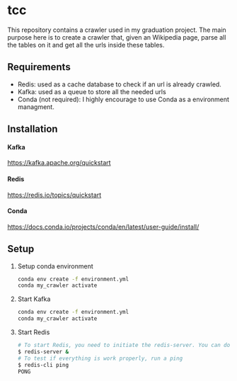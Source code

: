 # tcc
This repository contains a crawler used in my graduation project. The main purpose here is to create a crawler that, given an Wikipedia page, parse all the tables on it and get all the urls inside these tables.

## Requirements
- Redis: used as a cache database to check if an url is already crawled.
- Kafka: used as a queue to store all the needed urls
- Conda (not required): I highly encourage to use Conda as a environment managment.

## Installation
#### Kafka
https://kafka.apache.org/quickstart

#### Redis
https://redis.io/topics/quickstart

#### Conda
https://docs.conda.io/projects/conda/en/latest/user-guide/install/

## Setup
1. Setup conda environment
    ``` bash
    conda env create -f environment.yml
    conda my_crawler activate
    ```
2. Start Kafka
    ``` bash
    conda env create -f environment.yml
    conda my_crawler activate
    ```
3. Start Redis
    ``` bash
    # To start Redis, you need to initiate the redis-server. You can do it as a paralel process
    $ redis-server &
    # To test if everything is work properly, run a ping
    $ redis-cli ping
    PONG
    ```
